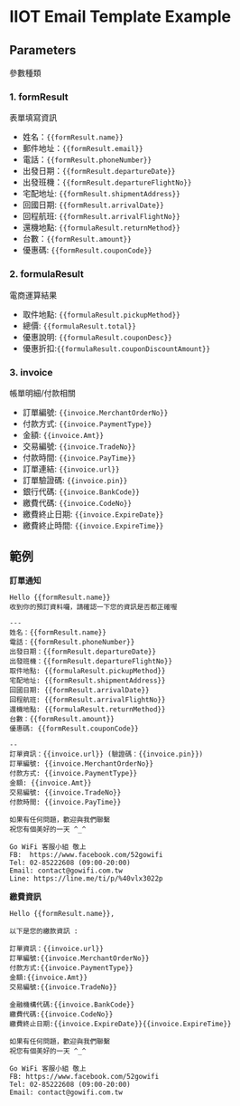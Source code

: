 # IIOT Email Template Example #

## Parameters ##

參數種類

### 1. formResult ###
表單填寫資訊

- 姓名：`{{formResult.name}}`
- 郵件地址：`{{formResult.email}}`
- 電話：`{{formResult.phoneNumber}}`
- 出發日期：`{{formResult.departureDate}}`
- 出發班機：`{{formResult.departureFlightNo}}`
- 宅配地址: `{{formResult.shipmentAddress}}`
- 回國日期: `{{formResult.arrivalDate}}`
- 回程航班: `{{formResult.arrivalFlightNo}}`
- 還機地點: `{{formulaResult.returnMethod}}`
- 台數：`{{formResult.amount}}`
- 優惠碼: `{{formResult.couponCode}}`

### 2. formulaResult ###
電商運算結果

- 取件地點: `{{formulaResult.pickupMethod}}`
- 總價: `{{formulaResult.total}}`
- 優惠說明: `{{formulaResult.couponDesc}}`
- 優惠折扣:`{{formulaResult.couponDiscountAmount}}`

### 3. invoice ###
帳單明細/付款相關

- 訂單編號: `{{invoice.MerchantOrderNo}}`
- 付款方式: `{{invoice.PaymentType}}`
- 金額: `{{invoice.Amt}}`
- 交易編號: `{{invoice.TradeNo}}`
- 付款時間: `{{invoice.PayTime}}`
- 訂單連結: `{{invoice.url}}`
- 訂單驗證碼: `{{invoice.pin}}`
- 銀行代碼: `{{invoice.BankCode}}`
- 繳費代碼: `{{invoice.CodeNo}}`
- 繳費終止日期: `{{invoice.ExpireDate}}`
- 繳費終止時間: `{{invoice.ExpireTime}}`

## 範例 ##

**訂單通知**

```
Hello {{formResult.name}}
收到你的預訂資料囉，請確認一下您的資訊是否都正確喔

---
姓名：{{formResult.name}}
電話：{{formResult.phoneNumber}}
出發日期：{{formResult.departureDate}}
出發班機：{{formResult.departureFlightNo}}
取件地點: {{formulaResult.pickupMethod}}
宅配地址: {{formResult.shipmentAddress}}
回國日期: {{formResult.arrivalDate}}
回程航班: {{formResult.arrivalFlightNo}}
還機地點: {{formulaResult.returnMethod}}
台數：{{formResult.amount}}
優惠碼: {{formResult.couponCode}}

--
訂單資訊：{{invoice.url}} (驗證碼：{{invoice.pin}})
訂單編號: {{invoice.MerchantOrderNo}}
付款方式: {{invoice.PaymentType}}
金額: {{invoice.Amt}}
交易編號: {{invoice.TradeNo}}
付款時間: {{invoice.PayTime}}

如果有任何問題，歡迎與我們聯繫
祝您有個美好的一天 ^_^

Go WiFi 客服小組 敬上
FB:  https://www.facebook.com/52gowifi
Tel: 02-85222608 (09:00-20:00) 
Email: contact@gowifi.com.tw
Line: https://line.me/ti/p/%40vlx3022p

```

**繳費資訊**
```
Hello {{formResult.name}},

以下是您的繳款資訊 :

訂單資訊：{{invoice.url}}
訂單編號:{{invoice.MerchantOrderNo}}
付款方式:{{invoice.PaymentType}}
金額:{{invoice.Amt}}
交易編號:{{invoice.TradeNo}}

金融機構代碼:{{invoice.BankCode}}
繳費代碼:{{invoice.CodeNo}}
繳費終止日期:{{invoice.ExpireDate}}{{invoice.ExpireTime}}

如果有任何問題，歡迎與我們聯繫
祝您有個美好的一天 ^_^

Go WiFi 客服小組 敬上
FB: https://www.facebook.com/52gowifi
Tel: 02-85222608 (09:00-20:00) 
Email: contact@gowifi.com.tw
```